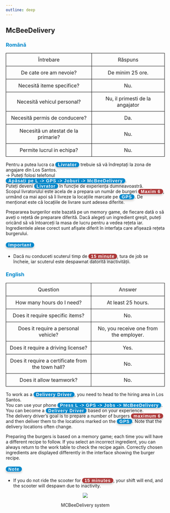 ```yaml
---
outline: deep
---
```

<style scoped>
.button-p, .button-r {
    display: inline-block;
    padding: 0 8px;
    color: white;
    border-radius: 8px;
    font-family: 'Arial', sans-serif;
    font-weight: bold;
    box-shadow: 0 4px 6px rgba(0, 0, 0, 0.2);
    font-size: 14px;
    letter-spacing: 1px;
}

.button-p { background-color: #0088CC; }

.button-r { background-color: #ad3838; }

table {
    width: 100%;
    border-collapse: collapse;
}

td {
    border: 1px solid black;
    padding: 10px;
    text-align: center;
}

.image-row {
    display: flex;
    justify-content: center;
}

.image-row img {
    margin: 0 5px;
    width: 50px;
    height: 50px;
}
</style>

## McBeeDelivery

### <span style="color: #0088CC">Română</span>

<table>
    <tr>
        <td>Întrebare</td>
        <td>Răspuns</td>
    </tr>
    <tr>
        <td>De cate ore am nevoie?</td>
        <td>De minim 25 ore.</td>
    </tr>
    <tr>
        <td>Necesită iteme specifice?</td>
        <td>Nu.</td>
    </tr>
    <tr>
        <td>Necesită vehicul personal?</td>
        <td>Nu, il primesti de la angajator</td>
    </tr>
    <tr>
        <td>Necesită permis de conducere?</td>
        <td>Da.</td>
    </tr>
    <tr>
        <td>Necesită un atestat de la primarie?</td>
        <td>Nu.</td>
    </tr>
    <tr>
        <td>Permite lucrul in echipa?</td>
        <td>Nu.</td>
    </tr>
</table>

Pentru a putea lucra ca <span class="button-p">Livrator</span> trebuie să vă îndreptați la zona de angajare din Los Santos.
<br>-> Puteți folosi telefonul <span class="button-p">Apăsați pe L -> GPS -> Joburi -> McBeeDelivery</span>.
<br>Puteți deveni <span class="button-p">Livrator</span>  în funcție de experiența dumneavoastră.
<br>Scopul livratorului este acela de a prepara un număr de burgeri <span class="button-r">Maxim 6</span>, urmând ca mai apoi să îi livreze la locațiile marcate pe <span class="button-p">GPS</span>. De menționat este că locațiile de livrare sunt adesea diferite.

Prepararea burgerilor este bazată pe un memory game, de fiecare dată o să aveți o rețetă de preparare diferită. Dacă alegeți un ingredient greșit, puteți oricând să vă întoarceți la masa de lucru pentru a vedea rețeta iar. Ingredientele alese corect sunt afișate diferit în interfața care afișează rețeta burgerului. 

#### <span class="button-p"><b>Important</b></span>

- Dacă nu conduceti scuterul timp de <span class="button-r">15 minute</span>, tura de job se încheie, iar scuterul este despawnat datorită inactivității. 

### <span style="color: #0088CC">English</span>

<table>
    <tr>
        <td>Question</td>
        <td>Answer</td>
    </tr>
    <tr>
        <td>How many hours do I need?</td>
        <td>At least 25 hours.</td>
    </tr>
    <tr>
        <td>Does it require specific items?</td>
        <td>No.</td>
    </tr>
    <tr>
        <td>Does it require a personal vehicle?</td>
        <td>No, you receive one from the employer.</td>
    </tr>
    <tr>
        <td>Does it require a driving license?</td>
        <td>Yes.</td>
    </tr>
    <tr>
        <td>Does it require a certificate from the town hall?</td>
        <td>No.</td>
    </tr>
    <tr>
        <td>Does it allow teamwork?</td>
        <td>No.</td>
    </tr>
</table>

To work as a <span class="button-p">Delivery Driver</span>, you need to head to the hiring area in Los Santos.
<br>You can use your phone <span class="button-p">Press L -> GPS -> Jobs -> McBeeDelivery</span>.
<br>You can become a <span class="button-p">Delivery Driver</span> based on your experience.
<br>The delivery driver’s goal is to prepare a number of burgers <span class="button-r">maximum 6</span> and then deliver them to the locations marked on the <span class="button-p">GPS</span>. Note that the delivery locations often change.

Preparing the burgers is based on a memory game; each time you will have a different recipe to follow. If you select an incorrect ingredient, you can always return to the work table to check the recipe again. Correctly chosen ingredients are displayed differently in the interface showing the burger recipe.

#### <span class="button-p"><b>Note</b></span>

- If you do not ride the scooter for <span class="button-r">15 minutes</span>, your shift will end, and the scooter will despawn due to inactivity.

<p align="center"><img src="https://i.imgur.com/UDiJlxm.gif"/></p>
<p style="text-align: center">MCBeeDelivery system</p>